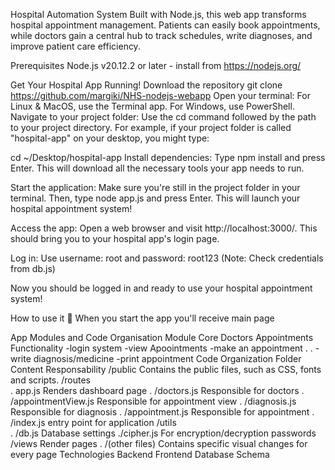 Hospital Automation System
Built with Node.js, this web app transforms hospital appointment management. Patients can easily book appointments, while doctors gain a central hub to track schedules, write diagnoses, and improve patient care efficiency.

Prerequisites
Node.js v20.12.2 or later - install from https://nodejs.org/

Get Your Hospital App Running!
Download the repository
  git clone https://github.com/margiki/NHS-nodejs-webapp
Open your terminal:
For Linux & MacOS, use the Terminal app.
For Windows, use PowerShell.
Navigate to your project folder:
Use the cd command followed by the path to your project directory. For example, if your project folder is called "hospital-app" on your desktop, you might type:

cd ~/Desktop/hospital-app
Install dependencies:
Type npm install and press Enter. This will download all the necessary tools your app needs to run.

Start the application:
Make sure you're still in the project folder in your terminal. Then, type node app.js and press Enter. This will launch your hospital appointment system!

Access the app:
Open a web browser and visit http://localhost:3000/. This should bring you to your hospital app's login page.

Log in:
Use username: root and password: root123 (Note: Check credentials from db.js)

Now you should be logged in and ready to use your hospital appointment system!

How to use it 📖
When you start the app you'll receive main page

App Modules and Code Organisation
Module	Core	Doctors	Appointments
Functionality	-login system	-view Apoointments	-make an appointment
.	.	-write diagnosis/medicine	-print appointment
Code Organization
Folder	Content	Responsability
/public		Contains the public files, such as CSS, fonts and scripts.
/routes		
.	app.js	Renders dashboard page
.	/doctors.js	Responsible for doctors
.	/appointmentView.js	Responsible for appointment view
.	/diagnosis.js	Responsible for diagnosis
.	/appointment.js	Responsible for appointment
.	/index.js	entry point for application
/utils		
.	/db.js	Database settings
./cipher.js	For encryption/decryption passwords	
/views		Render pages
.	/(other files)	Contains specific visual changes for every page
Technologies
Backend
Frontend
Database Schema
